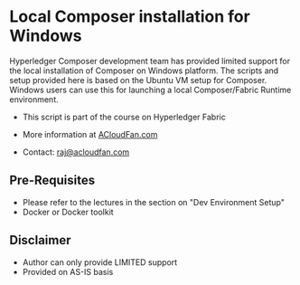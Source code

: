 
# Local Composer installation for Windows

Hyperledger Composer development team has provided limited support for the local installation of Composer on Windows platform. The scripts and setup provided here is based on the Ubuntu VM setup for Composer. Windows users can use this for launching a local Composer/Fabric Runtime environment.

* This script is part of the course on Hyperledger Fabric

* More information at [ACloudFan.com](http://ACloudFan.com)

* Contact: raj@acloudfan.com

## Pre-Requisites
* Please refer to the lectures in the section on "Dev Environment Setup"
* Docker or Docker toolkit



## Disclaimer 
* Author can only provide LIMITED support 
* Provided on AS-IS basis